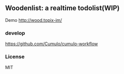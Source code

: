 
Woodenlist: a realtime todolist(WIP)
------

Demo http://wood.topix-im/

### develop

https://github.com/Cumulo/cumulo-workflow

### License

MIT
